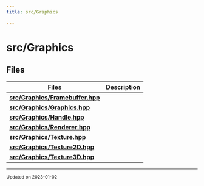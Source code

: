 ```yaml
---
title: src/Graphics

---
```


# src/Graphics





## Files

| Files           | Description    |
| -------------- | -------------- |
| **[src/Graphics/Framebuffer.hpp](/files/Framebuffer_8hpp.md#file-framebuffer.hpp)** |  |
| **[src/Graphics/Graphics.hpp](/files/Graphics_8hpp.md#file-graphics.hpp)** |  |
| **[src/Graphics/Handle.hpp](/files/Handle_8hpp.md#file-handle.hpp)** |  |
| **[src/Graphics/Renderer.hpp](/files/Renderer_8hpp.md#file-renderer.hpp)** |  |
| **[src/Graphics/Texture.hpp](/files/Texture_8hpp.md#file-texture.hpp)** |  |
| **[src/Graphics/Texture2D.hpp](/files/Texture2D_8hpp.md#file-texture2d.hpp)** |  |
| **[src/Graphics/Texture3D.hpp](/files/Texture3D_8hpp.md#file-texture3d.hpp)** |  |






-------------------------------

<sub>Updated on 2023-01-02</sub>
